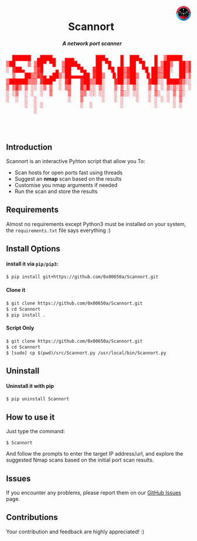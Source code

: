 <img src='./ico/icona.png' align=right style='border-radius:50%;width:40px;'>
<center>

# Scannort
<h5 align=center style='margin-right:35px'>A network port scanner</h5>


<pre style="color:red;text-align:center">
  ██████  ▄████▄   ▄▄▄       ███▄    █  ███▄    █  ▒█████   ██▀███  ▄▄▄█████▓
▒██    ▒ ▒██▀ ▀█  ▒████▄     ██ ▀█   █  ██ ▀█   █ ▒██▒  ██▒▓██ ▒ ██▒▓  ██▒ ▓▒
░ ▓██▄   ▒▓█    ▄ ▒██  ▀█▄  ▓██  ▀█ ██▒▓██  ▀█ ██▒▒██░  ██▒▓██ ░▄█ ▒▒ ▓██░ ▒░
  ▒   ██▒▒▓▓▄ ▄██▒░██▄▄▄▄██ ▓██▒  ▐▌██▒▓██▒  ▐▌██▒▒██   ██░▒██▀▀█▄  ░ ▓██▓ ░ 
▒██████▒▒▒ ▓███▀ ░ ▓█   ▓██▒▒██░   ▓██░▒██░   ▓██░░ ████▓▒░░██▓ ▒██▒  ▒██▒ ░ 
▒ ▒▓▒ ▒ ░░ ░▒ ▒  ░ ▒▒   ▓▒█░░ ▒░   ▒ ▒ ░ ▒░   ▒ ▒ ░ ▒░▒░▒░ ░ ▒▓ ░▒▓░  ▒ ░░   
░ ░▒  ░ ░  ░  ▒     ▒   ▒▒ ░░ ░░   ░ ▒░░ ░░   ░ ▒░  ░ ▒ ▒░   ░▒ ░ ▒░    ░    
░  ░  ░  ░          ░   ▒      ░   ░ ░    ░   ░ ░ ░ ░ ░ ▒    ░░   ░   ░      
      ░  ░ ░            ░  ░         ░          ░     ░ ░     ░              
         ░                                                                   
</pre>
</center>

<br>
<br>

## Introduction

Scannort is an interactive Pyhton script that allow you To:
* Scan hosts for open ports fast using threads
* Suggest an **nmap** scan based on the results
* Customise you nmap arguments if needed
* Run the scan and store the results

## Requirements

Almost no requirements except Python3 must be installed on 	your system, the `` requirements.txt `` file says everything :)

## Install Options

#### install it via ```pip/pip3```:

```console
$ pip install git+https://github.com/0x00650a/Scannort.git
```
#### Clone it 
```console
$ git clone https://github.com/0x00650a/Scannort.git
$ cd Scannort
$ pip install .
```
#### Script Only
```console
$ git clone https://github.com/0x00650a/Scannort.git 
$ cd Scannort
$ [sudo] cp $(pwd)/src/Scannort.py /usr/local/bin/Scannort.py
```
## Uninstall
#### Uninstall it with pip
```console
$ pip uninstall Scannort
```
## How to use it
Just type the command:
```console
$ Scannort
```
And follow the prompts to enter the target IP address/url, and explore the suggested Nmap scans based on the initial port scan results.
## Issues
If you encounter any problems, please report them on our <a href="https://github.com/0x00650a/Scannort/issues">GitHub Issues</a> page.
## Contributions
Your contribution and feedback are highly appreciated! :)